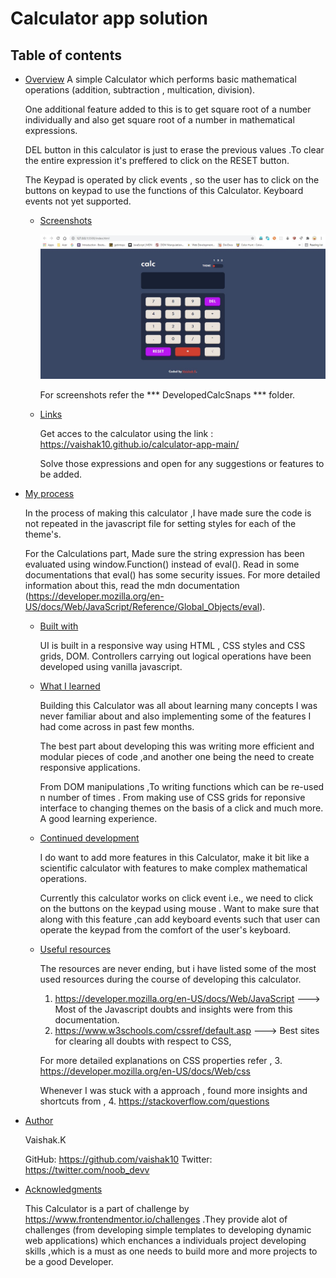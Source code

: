 # Calculator app solution

## Table of contents

- [Overview](#overview)
    A simple Calculator which performs basic mathematical operations (addition, subtraction , multication, division).
    
    One additional feature added to this is to get square root of a number individually and also get square root of a number in 
    mathematical expressions.

    DEL button in this calculator is just to erase the previous values .To clear the entire expression it's preffered to 
    click on the RESET button.

    The Keypad is operated by click events , so the user has to click on the buttons on keypad to use the functions of this Calculator. Keyboard events not yet supported.

  - [Screenshots](#screenshots)
    
    ![desktop version1](https://github.com/vaishak10/calculator-app-main/blob/master/DevelopedCalcSnaps/theme1_desktopVersion.JPG)

    For screenshots refer the *** DevelopedCalcSnaps *** folder.

  - [Links](#links)
     
    Get acces to the calculator using the link : https://vaishak10.github.io/calculator-app-main/

    Solve those expressions and open for any suggestions or features to be added.

- [My process](#my-process)

    In the process of making this calculator ,I have made sure the code is not repeated in the javascript file for setting styles for each of the theme's.

    For the Calculations part, Made sure the string expression has been evaluated using  window.Function() instead of eval(). Read in some documentations that eval() has some security issues. For more detailed information about this, read the mdn documentation (https://developer.mozilla.org/en-US/docs/Web/JavaScript/Reference/Global_Objects/eval).

  - [Built with](#built-with)

    UI is built in a responsive way using HTML , CSS styles and CSS grids, DOM.
    Controllers carrying out logical operations have been developed using vanilla javascript.

  - [What I learned](#what-i-learned)

    Building this Calculator was all about learning many concepts I was never familiar about and also implementing some of the features I had come across in past few months.

    The best part about developing this was writing more efficient and modular pieces of code ,and another one being the need to create responsive applications.

    From DOM manipulations ,To writing functions which can be re-used n number of times . From making use of CSS grids for reponsive interface to changing themes on the basis of a click and much more. A good learning experience.
    
  - [Continued development](#continued-development)

    I do want to add more features in this Calculator, make it bit like a scientific calculator with features to make complex mathematical operations.

    Currently this calculator works on click event i.e., we need to click on the buttons on the keypad using mouse . Want to make sure that along with this feature ,can add keyboard events such that user can operate the keypad from the comfort of the user's keyboard.

  - [Useful resources](#useful-resources)
    
    The resources are never ending, but i have listed some of the most used resources during the course of developing this calculator.
     
    1. https://developer.mozilla.org/en-US/docs/Web/JavaScript ---> Most of the Javascript doubts and insights were from this documentation.
    2. https://www.w3schools.com/cssref/default.asp  ---> Best sites for clearing all doubts with respect to CSS, 
     
    For more detailed explanations on CSS properties refer ,
    3. https://developer.mozilla.org/en-US/docs/Web/css

    Whenever I was stuck with a approach , found more insights and shortcuts from , 
    4. https://stackoverflow.com/questions

- [Author](#author)
   
   Vaishak.K 

   GitHub: https://github.com/vaishak10
   Twitter: https://twitter.com/noob_devv

- [Acknowledgments](#acknowledgments)
   
   This Calculator is a part of challenge by https://www.frontendmentor.io/challenges .They provide alot of challenges 
   (from developing simple templates to developing dynamic web applications) which enchances a individuals project developing skills ,which is a must as one needs to build more and more projects to be a good Developer.

